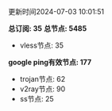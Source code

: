 更新时间2024-07-03 10:01:51

**总订阅: 35**
**总节点: 5485**
- vless节点: 35

**google ping有效节点: 177**
- trojan节点: 62
- v2ray节点: 90
- ss节点: 25
